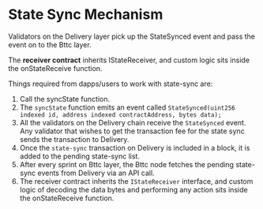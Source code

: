 # State Sync Mechanism

Validators on the Delivery layer pick up the StateSynced event and pass the event on to the Bttc layer. 

The **receiver contract** inherits IStateReceiver, and custom logic sits inside the onStateReceive function.

Things required from dapps/users to work with state-sync are:

1. Call the syncState function.
2. The `syncState` function emits an event called `StateSynced(uint256 indexed id, address indexed contractAddress, bytes data);`
3. All the validators on the Delivery chain receive the `StateSynced` event. Any validator that wishes to get the transaction fee for the state sync sends the transaction to Delivery.
4. Once the `state-sync` transaction on Delivery is included in a block, it is added to the pending state-sync list.
5. After every sprint on Bttc layer, the Bttc node fetches the pending state-sync events from Delivery via an API call.
6. The receiver contract inherits the `IStateReceiver` interface, and custom logic of decoding the data bytes and performing any action sits inside the onStateReceive function.
